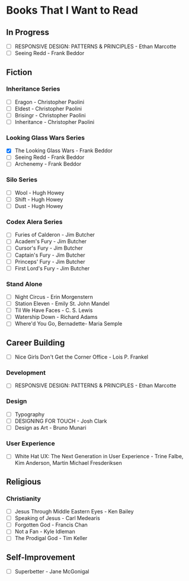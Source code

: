 Books That I Want to Read
==================

## In Progress
- [ ] RESPONSIVE DESIGN: PATTERNS & PRINCIPLES - Ethan Marcotte
- [ ] Seeing Redd - Frank Beddor

## Fiction

### Inheritance Series
- [ ] Eragon - Christopher Paolini
- [ ] Eldest - Christopher Paolini
- [ ] Brisingr - Christopher Paolini
- [ ] Inheritance - Christopher Paolini

### Looking Glass Wars Series
- [x] The Looking Glass Wars - Frank Beddor
- [ ] Seeing Redd - Frank Beddor
- [ ] Archenemy - Frank Beddor

### Silo Series
- [ ] Wool - Hugh Howey
- [ ] Shift - Hugh Howey
- [ ] Dust - Hugh Howey

### Codex Alera Series
- [ ] Furies of Calderon - Jim Butcher
- [ ] Academ's Fury - Jim Butcher
- [ ] Cursor's Fury	 - Jim Butcher
- [ ] Captain's Fury - Jim Butcher
- [ ] Princeps' Fury - Jim Butcher
- [ ] First Lord's Fury - Jim Butcher

### Stand Alone
- [ ] Night Circus -  Erin Morgenstern
- [ ] Station Eleven - Emily St. John Mandel
- [ ] Til We Have Faces -  C. S. Lewis
- [ ] Watership Down - Richard Adams
- [ ] Where'd You Go, Bernadette-  Maria Semple

## Career Building
- [ ] Nice Girls Don't Get the Corner Office - Lois P. Frankel

### Development
- [ ] RESPONSIVE DESIGN: PATTERNS & PRINCIPLES - Ethan Marcotte

### Design
- [ ] Typography
- [ ] DESIGNING FOR TOUCH - Josh Clark
- [ ] Design as Art - Bruno Munari

### User Experience
- [ ] White Hat UX: The Next Generation in User Experience - Trine Falbe, Kim Anderson, Martin Michael Fresderiksen

## Religious

### Christianity
- [ ] Jesus Through Middle Eastern Eyes - Ken Bailey
- [ ] Speaking of Jesus - Carl Medearis
- [ ] Forgotten God - Francis Chan
- [ ] Not a Fan - Kyle Idleman
- [ ] The Prodigal God - Tim Keller

## Self-Improvement
- [ ] Superbetter - Jane McGonigal
